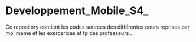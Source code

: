# Developpement_Mobile_S4_
Ce repository contient les codes sources des différentes cours  reprises par moi meme et les exercerices et tp des professeurs .
